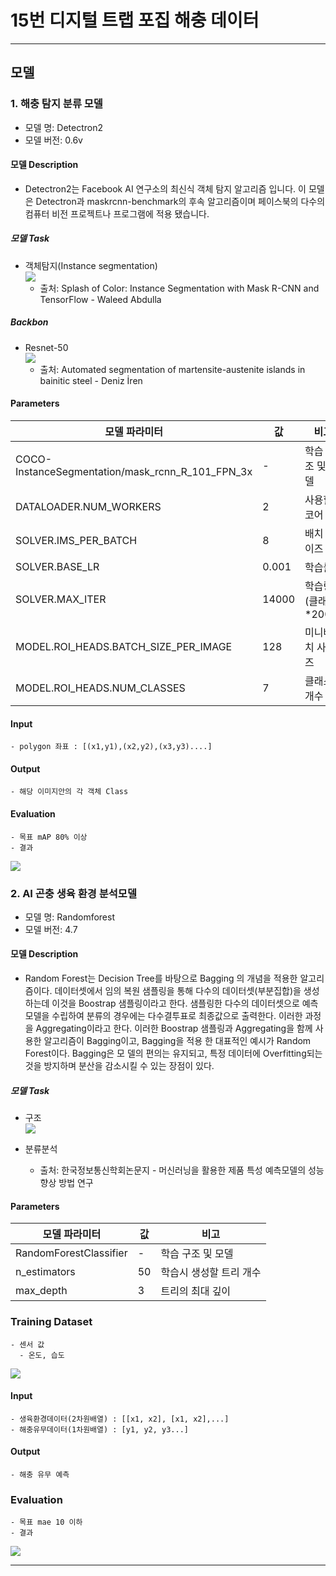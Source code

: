 # 15번 디지털 트랩 포집 해충 데이터

---
## 모델
### 1. 해충 탐지 분류 모델
- 모델 명: Detectron2
- 모델 버전: 0.6v

#### 모델 Description
- Detectron2는 Facebook AI 연구소의 최신식 객체 탐지 알고리즘 입니다. 이 모델은 Detectron과 maskrcnn-benchmark의 후속 알고리즘이며 페이스북의 다수의 컴퓨터 비전 프로젝트나 프로그램에 적용 됐습니다.

##### 모델 Task

 + 객체탐지(Instance segmentation)\
    <img src="image/img.png">
   + 출처: Splash of Color: Instance Segmentation with Mask R-CNN and TensorFlow -
Waleed Abdulla
##### Backbon
 + Resnet-50\
    <img src="image/img_1.png">
   - 출처: Automated segmentation of martensite-austenite islands in bainitic steel - Deniz İren
#### Parameters
| 모델 파라미터 | 값     | 비고            |
|---------|-------|---------------|
| COCO-InstanceSegmentation/mask_rcnn_R_101_FPN_3x  | -     | 학습 구조 및 모델    |
| DATALOADER.NUM_WORKERS    | 2     | 사용할 코어 수      |
| SOLVER.IMS_PER_BATCH    | 8     | 배치 사이즈        |
| SOLVER.BASE_LR    | 0.001 | 학습률           |
| SOLVER.MAX_ITER   | 14000 | 학습량(클래스*2000) |
| MODEL.ROI_HEADS.BATCH_SIZE_PER_IMAGE    | 128   | 미니배치 사이즈      |
| MODEL.ROI_HEADS.NUM_CLASSES   | 7     | 클래스 개수        |


#### Input
    - polygon 좌표 : [(x1,y1),(x2,y2),(x3,y3)....]

#### Output
    - 해당 이미지안의 각 객체 Class

#### Evaluation
    - 목표 mAP 80% 이상
    - 결과 
<img src="해충이미지.png">

### 2. AI 곤충 생육 환경 분석모델
- 모델 명: Randomforest
- 모델 버전: 4.7

#### 모델 Description
 - Random Forest는 Decision Tree를 바탕으로 Bagging
의 개념을 적용한 알고리즘이다. 데이터셋에서 임의 복원 샘플링을 통해 
다수의 데이터셋(부분집합)을 생성하는데 이것을 Boostrap
샘플링이라고 한다. 샘플링한 다수의 데이터셋으로 예측모델을 수립하여 분류의 경우에는 다수결투표로
최종값으로 출력한다. 이러한 과정을 Aggregating이라고 한다. 이러한 Boostrap 샘플링과 Aggregating을 함께
사용한 알고리즘이 Bagging이고, Bagging을 적용
한 대표적인 예시가 Random Forest이다. Bagging은 모
델의 편의는 유지되고, 특정 데이터에 Overfitting되는
것을 방지하며 분산을 감소시킬 수 있는 장점이 있다.

##### 모델 Task

+ 구조\
    <img src="image/img_2.png">
+ 분류분석
    
  + 출처: 한국정보통신학회논문지 - 머신러닝을 활용한 제품 특성 예측모델의 성능향상 방법 연구

#### Parameters

| 모델 파라미터                              | 값      | 비고                   |
|--------------------------------------|--------|----------------------|
| RandomForestClassifier               | -      | 학습 구조 및 모델           |
| n_estimators                         | 50     | 학습시 생성할 트리 개수        |
| max_depth                            | 3      | 트리의 최대 깊이 |

### Training Dataset
    
    - 센서 값
      - 온도, 습도
<img src="image/randomforest2.png">
    


#### Input
    - 생육환경데이터(2차원배열) : [[x1, x2], [x1, x2],...]
    - 해충유무데이터(1차원배열) : [y1, y2, y3...]

#### Output
    - 해충 유무 예측

### Evaluation
    - 목표 mae 10 이하
    - 결과 
<img src="image/randomforest.png">


---

